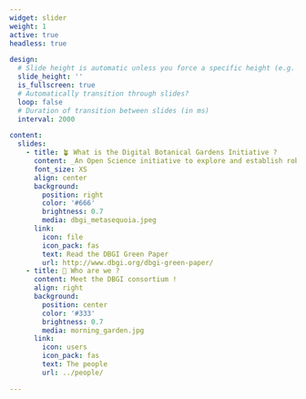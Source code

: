 ```yaml
---
widget: slider
weight: 1
active: true
headless: true

design:
  # Slide height is automatic unless you force a specific height (e.g. '400px')
  slide_height: ''
  is_fullscreen: true
  # Automatically transition through slides?
  loop: false
  # Duration of transition between slides (in ms)
  interval: 2000

content:
  slides:
    - title: 🪴 What is the Digital Botanical Gardens Initiative ?
      content: _An Open Science initiative to explore and establish robust and scalable workflows for the digitization of chemo- and biodiversity, from botanicals collections to the global scale in wild ecosystems._
      font_size: XS
      align: center
      background:
        position: right
        color: '#666'
        brightness: 0.7
        media: dbgi_metasequoia.jpeg
      link:
        icon: file
        icon_pack: fas
        text: Read the DBGI Green Paper
        url: http://www.dbgi.org/dbgi-green-paper/
    - title: 👋 Who are we ?
      content: Meet the DBGI consortium !
      align: right
      background:
        position: center
        color: '#333'
        brightness: 0.7
        media: morning_garden.jpg
      link:
        icon: users
        icon_pack: fas
        text: The people
        url: ../people/

---
```

